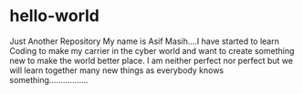 # hello-world
Just Another Repository
My name is Asif Masih....I have started to learn Coding to make my carrier in the cyber world and want to create something new to make the world better place. I am neither perfect nor perfect but we will learn together many new things as everybody knows something.................
